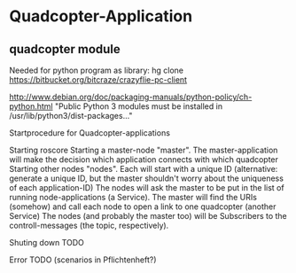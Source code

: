 Quadcopter-Application
==============

quadcopter module
--------------
Needed for python program as library:
hg clone https://bitbucket.org/bitcraze/crazyflie-pc-client

http://www.debian.org/doc/packaging-manuals/python-policy/ch-python.html
"Public Python 3 modules must be installed in /usr/lib/python3/dist-packages..."


Startprocedure for Quadcopter-applications

Starting roscore
Starting a master-node "master". The master-application will make the decision which application connects with which quadcopter
Starting other nodes "nodes". Each will start with a unique ID (alternative: generate a unique ID, but the master shouldn't worry about the uniqueness of each application-ID)
The nodes will ask the master to be put in the list of running node-applications (a Service).
The master will find the URIs (somehow) and call each node to open a link to one quadcopter (another Service) 
The nodes (and probably the master too) will be Subscribers to the controll-messages (the topic, respectively).


Shuting down
TODO

Error
TODO (scenarios in Pflichtenheft?)

